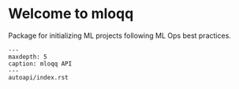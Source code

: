 # Welcome to mloqq

Package for initializing ML projects following ML Ops best practices.

```{toctree}
---
maxdepth: 5
caption: mloqq API
---
autoapi/index.rst
```
